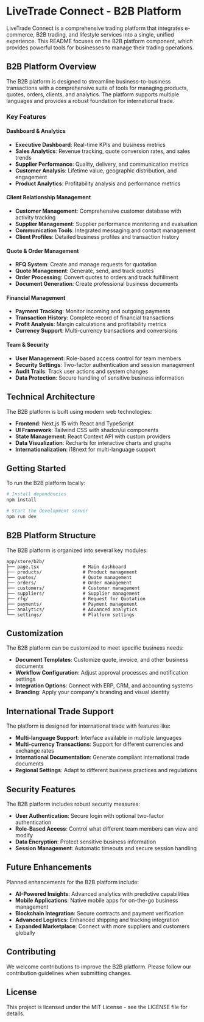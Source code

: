 # LiveTrade Connect - B2B Platform

LiveTrade Connect is a comprehensive trading platform that integrates e-commerce, B2B trading, and lifestyle services into a single, unified experience. This README focuses on the B2B platform component, which provides powerful tools for businesses to manage their trading operations.

## B2B Platform Overview

The B2B platform is designed to streamline business-to-business transactions with a comprehensive suite of tools for managing products, quotes, orders, clients, and analytics. The platform supports multiple languages and provides a robust foundation for international trade.

### Key Features

#### Dashboard & Analytics
- **Executive Dashboard**: Real-time KPIs and business metrics
- **Sales Analytics**: Revenue tracking, quote conversion rates, and sales trends
- **Supplier Performance**: Quality, delivery, and communication metrics
- **Customer Analysis**: Lifetime value, geographic distribution, and engagement
- **Product Analytics**: Profitability analysis and performance metrics

#### Client Relationship Management
- **Customer Management**: Comprehensive customer database with activity tracking
- **Supplier Management**: Supplier performance monitoring and evaluation
- **Communication Tools**: Integrated messaging and contact management
- **Client Profiles**: Detailed business profiles and transaction history

#### Quote & Order Management
- **RFQ System**: Create and manage requests for quotation
- **Quote Management**: Generate, send, and track quotes
- **Order Processing**: Convert quotes to orders and track fulfillment
- **Document Generation**: Create professional business documents

#### Financial Management
- **Payment Tracking**: Monitor incoming and outgoing payments
- **Transaction History**: Complete record of financial transactions
- **Profit Analysis**: Margin calculations and profitability metrics
- **Currency Support**: Multi-currency transactions and conversions

#### Team & Security
- **User Management**: Role-based access control for team members
- **Security Settings**: Two-factor authentication and session management
- **Audit Trails**: Track user actions and system changes
- **Data Protection**: Secure handling of sensitive business information

## Technical Architecture

The B2B platform is built using modern web technologies:

- **Frontend**: Next.js 15 with React and TypeScript
- **UI Framework**: Tailwind CSS with shadcn/ui components
- **State Management**: React Context API with custom providers
- **Data Visualization**: Recharts for interactive charts and graphs
- **Internationalization**: i18next for multi-language support

## Getting Started

To run the B2B platform locally:

```bash
# Install dependencies
npm install

# Start the development server
npm run dev
```

## B2B Platform Structure

The B2B platform is organized into several key modules:

```
app/store/b2b/
├── page.tsx                # Main dashboard
├── products/               # Product management
├── quotes/                 # Quote management
├── orders/                 # Order management
├── customers/              # Customer management
├── suppliers/              # Supplier management
├── rfq/                    # Request for Quotation
├── payments/               # Payment management
├── analytics/              # Advanced analytics
└── settings/               # Platform settings
```

## Customization

The B2B platform can be customized to meet specific business needs:

- **Document Templates**: Customize quote, invoice, and other business documents
- **Workflow Configuration**: Adjust approval processes and notification settings
- **Integration Options**: Connect with ERP, CRM, and accounting systems
- **Branding**: Apply your company's branding and visual identity

## International Trade Support

The platform is designed for international trade with features like:

- **Multi-language Support**: Interface available in multiple languages
- **Multi-currency Transactions**: Support for different currencies and exchange rates
- **International Documentation**: Generate compliant international trade documents
- **Regional Settings**: Adapt to different business practices and regulations

## Security Features

The B2B platform includes robust security measures:

- **User Authentication**: Secure login with optional two-factor authentication
- **Role-Based Access**: Control what different team members can view and modify
- **Data Encryption**: Protect sensitive business information
- **Session Management**: Automatic timeouts and secure session handling

## Future Enhancements

Planned enhancements for the B2B platform include:

- **AI-Powered Insights**: Advanced analytics with predictive capabilities
- **Mobile Applications**: Native mobile apps for on-the-go business management
- **Blockchain Integration**: Secure contracts and payment verification
- **Advanced Logistics**: Enhanced shipping and tracking integration
- **Expanded Marketplace**: Connect with more suppliers and customers globally

## Contributing

We welcome contributions to improve the B2B platform. Please follow our contribution guidelines when submitting changes.

## License

This project is licensed under the MIT License - see the LICENSE file for details.